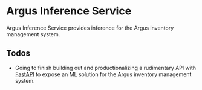 # Argus Inference Service

Argus Inference Service provides inference for the Argus inventory management system.

## Todos

* Going to finish building out and productionalizing a rudimentary API with [FastAPI](https://fastapi.tiangolo.com/) to expose an ML solution for the Argus inventory management system.
